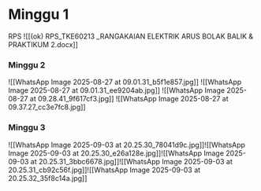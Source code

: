 # Minggu 1

RPS
![[(ok) RPS_TKE60213 _RANGAKAIAN ELEKTRIK ARUS BOLAK BALIK & PRAKTIKUM 2.docx]]

### Minggu 2
![[WhatsApp Image 2025-08-27 at 09.01.31_b5f1e857.jpg]]
![[WhatsApp Image 2025-08-27 at 09.01.31_ee9204ab.jpg]]
![[WhatsApp Image 2025-08-27 at 09.28.41_9f617cf3.jpg]]
![[WhatsApp Image 2025-08-27 at 09.37.27_cc3e7fc8.jpg]]
### Minggu 3
![[WhatsApp Image 2025-09-03 at 20.25.30_78041d9c.jpg]]![[WhatsApp Image 2025-09-03 at 20.25.30_e26a128e.jpg]]![[WhatsApp Image 2025-09-03 at 20.25.31_3bbc6678.jpg]]![[WhatsApp Image 2025-09-03 at 20.25.31_cb92c56f.jpg]]![[WhatsApp Image 2025-09-03 at 20.25.32_35f8c14a.jpg]]